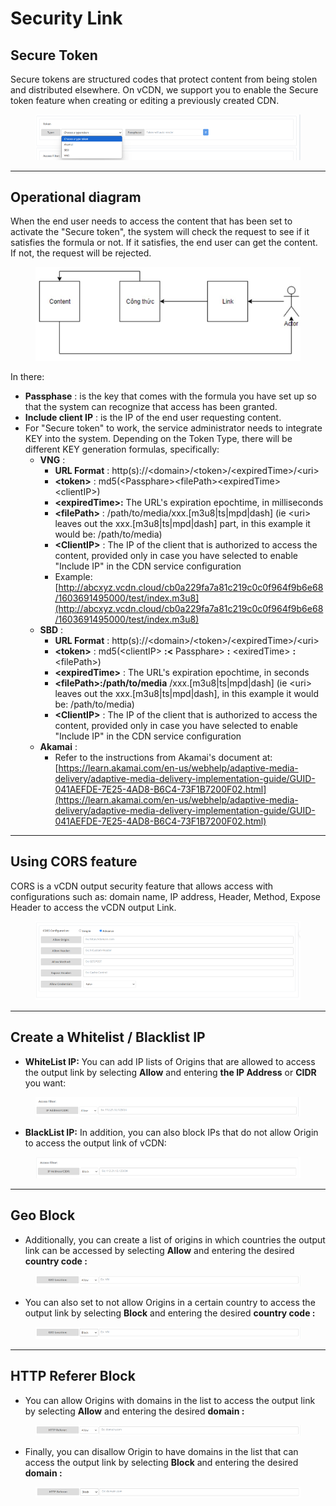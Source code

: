 # Security Link

## **Secure Token** <a href="#securitylink-securetoken" id="securitylink-securetoken"></a>

Secure tokens are structured codes that protect content from being stolen and distributed elsewhere. On vCDN, we support you to enable the Secure token feature when creating or editing a previously created CDN.

<figure><img src="../../.gitbook/assets/image (70).png" alt=""><figcaption></figcaption></figure>

***

## Operational diagram <a href="#securitylink-sodohoatdong" id="securitylink-sodohoatdong"></a>

When the end user needs to access the content that has been set to activate the "Secure token", the system will check the request to see if it satisfies the formula or not. If it satisfies, the end user can get the content. If not, the request will be rejected.

<figure><img src="../../.gitbook/assets/image (71).png" alt=""><figcaption></figcaption></figure>

In there:

* **Passphase** : is the key that comes with the formula you have set up so that the system can recognize that access has been granted.
* **Include client IP** : is the IP of the end user requesting content.
* For "Secure token" to work, the service administrator needs to integrate KEY into the system. Depending on the Token Type, there will be different KEY generation formulas, specifically:
  * **VNG** :
    * **URL Format** : http(s)://\<domain>/\<token>/\<expiredTime>/\<uri>
    * **\<token>** : md5(\<Passphare>\<filePath>\<expiredTime>\<clientIP>)
    * **\<expiredTime>:** The URL's expiration epochtime, in milliseconds
    * **\<filePath>** : /path/to/media/xxx.\[m3u8|ts|mpd|dash] (ie \<uri> leaves out the xxx.\[m3u8|ts|mpd|dash] part, in this example it would be: /path/to/media)
    * **\<ClientIP>** : The IP of the client that is authorized to access the content, provided only in case you have selected to enable "Include IP" in the CDN service configuration
    * Example: [http://abcxyz.vcdn.cloud/cb0a229fa7a81c219c0c0f964f9b6e68/1603691495000/test/index.m3u8](http://abcxyz.vcdn.cloud/cb0a229fa7a81c219c0c0f964f9b6e68/1603691495000/test/index.m3u8)
  * **SBD** :
    * **URL Format** : http(s)://\<domain>/\<token>/\<expiredTime>/\<uri>
    * **\<token>** : md5(\<clientIP> **:<** Passphare> **:** \<exiredTime> **:** \<filePath>)
    * **\<expiredTime>** : The URL's expiration epochtime, in seconds
    * **\<filePath>:/path/to/media** /xxx.\[m3u8|ts|mpd|dash] (ie \<uri> leaves out the xxx.\[m3u8|ts|mpd|dash], in this example it would be: /path/to/media)
    * **\<ClientIP>** : The IP of the client that is authorized to access the content, provided only in case you have selected to enable "Include IP" in the CDN service configuration
  * **Akamai** :
    * Refer to the instructions from Akamai's document at: [https://learn.akamai.com/en-us/webhelp/adaptive-media-delivery/adaptive-media-delivery-implementation-guide/GUID-041AEFDE-7E25-4AD8-B6C4-73F1B7200F02.html](https://learn.akamai.com/en-us/webhelp/adaptive-media-delivery/adaptive-media-delivery-implementation-guide/GUID-041AEFDE-7E25-4AD8-B6C4-73F1B7200F02.html)

***

## **Using CORS feature** <a href="#securitylink-sudungtinhnangcors" id="securitylink-sudungtinhnangcors"></a>

CORS is a vCDN output security feature that allows access with configurations such as: domain name, IP address, Header, Method, Expose Header to access the vCDN output Link.

<figure><img src="../../.gitbook/assets/image (72).png" alt=""><figcaption></figcaption></figure>

***

## **Create a Whitelist / Blacklist IP** <a href="#securitylink-khoitaowhitelist-blacklistip" id="securitylink-khoitaowhitelist-blacklistip"></a>

* **WhiteList IP:** You can add IP lists of Origins that are allowed to access the output link by selecting **Allow** and entering **the IP Address** or **CIDR** you want:

<figure><img src="../../.gitbook/assets/image (73).png" alt=""><figcaption></figcaption></figure>

* **BlackList IP:** In addition, you can also block IPs that do not allow Origin to access the output link of vCDN:

<figure><img src="../../.gitbook/assets/image (74).png" alt=""><figcaption></figcaption></figure>

***

## **Geo Block** <a href="#securitylink-geoblock" id="securitylink-geoblock"></a>

* Additionally, you can create a list of origins in which countries the output link can be accessed by selecting **Allow** and entering the desired **country code :**

<figure><img src="../../.gitbook/assets/image (75).png" alt=""><figcaption></figcaption></figure>

* You can also set to not allow Origins in a certain country to access the output link by selecting **Block** and entering the desired **country code :**

<figure><img src="../../.gitbook/assets/image (76).png" alt=""><figcaption></figcaption></figure>

***

## **HTTP Referer Block** <a href="#securitylink-httprefererblock" id="securitylink-httprefererblock"></a>

* You can allow Origins with domains in the list to access the output link by selecting **Allow** and entering the desired **domain :**

<figure><img src="../../.gitbook/assets/image (77).png" alt=""><figcaption></figcaption></figure>

* Finally, you can disallow Origin to have domains in the list that can access the output link by selecting **Block** and entering the desired **domain :**

<figure><img src="../../.gitbook/assets/image (78).png" alt=""><figcaption></figcaption></figure>

